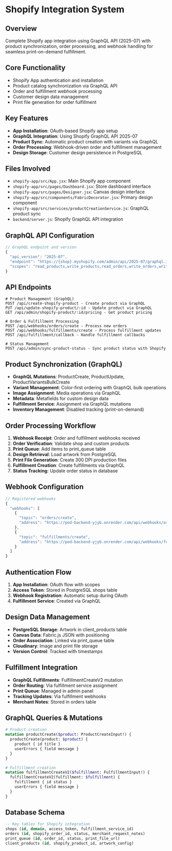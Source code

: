 # Shopify Integration System

## Overview
Complete Shopify app integration using GraphQL API (2025-07) with product synchronization, order processing, and webhook handling for seamless print-on-demand fulfillment.

## Core Functionality
- Shopify App authentication and installation
- Product catalog synchronization via GraphQL API
- Order and fulfillment webhook processing
- Customer design data management
- Print file generation for order fulfillment

## Key Features
- **App Installation**: OAuth-based Shopify app setup
- **GraphQL Integration**: Using Shopify GraphQL API 2025-07
- **Product Sync**: Automatic product creation with variants via GraphQL
- **Order Processing**: Webhook-driven order and fulfillment management
- **Design Storage**: Customer design persistence in PostgreSQL

## Files Involved
- `shopify-app/src/App.jsx`: Main Shopify app component
- `shopify-app/src/pages/Dashboard.jsx`: Store dashboard interface  
- `shopify-app/src/pages/Designer.jsx`: Canvas design interface
- `shopify-app/src/components/FabricDecorator.jsx`: Primary design component
- `shopify-app/src/services/productCreationService.js`: GraphQL product sync
- `backend/server.js`: Shopify GraphQL API integration

## GraphQL API Configuration
```javascript
// GraphQL endpoint and version
{
  "api_version": "2025-07",
  "endpoint": "https://{shop}.myshopify.com/admin/api/2025-07/graphql.json",
  "scopes": "read_products,write_products,read_orders,write_orders,write_fulfillments"
}
```

## API Endpoints
```
# Product Management (GraphQL)
POST /api/create-shopify-product - Create product via GraphQL
PUT /api/update-shopify-product/:id - Update product via GraphQL
GET /api/admin/shopify-product/:id/pricing - Get product pricing

# Order & Fulfillment Processing
POST /api/webhooks/orders/create - Process new orders
POST /api/webhooks/fulfillments/create - Process fulfillment updates
POST /api/fulfillment/callback - Handle fulfillment callbacks

# Status Management
POST /api/admin/sync-product-status - Sync product status with Shopify
```

## Product Synchronization (GraphQL)
- **GraphQL Mutations**: ProductCreate, ProductUpdate, ProductVariantsBulkCreate
- **Variant Management**: Color-first ordering with GraphQL bulk operations
- **Image Assignment**: Media operations via GraphQL
- **Metadata**: Metafields for custom design data
- **Fulfillment Service**: Assignment via GraphQL mutations
- **Inventory Management**: Disabled tracking (print-on-demand)

## Order Processing Workflow
1. **Webhook Receipt**: Order and fulfillment webhooks received
2. **Order Verification**: Validate shop and custom products
3. **Print Queue**: Add items to print_queue table
4. **Design Retrieval**: Load artwork from PostgreSQL
5. **Print File Generation**: Create 300 DPI production files
6. **Fulfillment Creation**: Create fulfillments via GraphQL
7. **Status Tracking**: Update order status in database

## Webhook Configuration
```javascript
// Registered webhooks
{
  "webhooks": [
    {
      "topic": "orders/create",
      "address": "https://pod-backend-yjyb.onrender.com/api/webhooks/orders/create"
    },
    {
      "topic": "fulfillments/create",
      "address": "https://pod-backend-yjyb.onrender.com/api/webhooks/fulfillments/create"
    }
  ]
}
```

## Authentication Flow
1. **App Installation**: OAuth flow with scopes
2. **Access Token**: Stored in PostgreSQL shops table
3. **Webhook Registration**: Automatic setup during OAuth
4. **Fulfillment Service**: Created via GraphQL

## Design Data Management
- **PostgreSQL Storage**: Artwork in client_products table
- **Canvas Data**: Fabric.js JSON with positioning
- **Order Association**: Linked via print_queue table
- **Cloudinary**: Image and print file storage
- **Version Control**: Tracked with timestamps

## Fulfillment Integration
- **GraphQL Fulfillments**: FulfillmentCreateV2 mutation
- **Order Routing**: Via fulfillment service assignment
- **Print Queue**: Managed in admin panel
- **Tracking Updates**: Via fulfillment webhooks
- **Merchant Notes**: Stored in orders table

## GraphQL Queries & Mutations
```graphql
# Product creation
mutation productCreate($product: ProductCreateInput!) {
  productCreate(product: $product) {
    product { id title }
    userErrors { field message }
  }
}

# Fulfillment creation
mutation fulfillmentCreateV2($fulfillment: FulfillmentInput!) {
  fulfillmentCreateV2(fulfillment: $fulfillment) {
    fulfillment { id status }
    userErrors { field message }
  }
}
```

## Database Schema
```sql
-- Key tables for Shopify integration
shops (id, domain, access_token, fulfillment_service_id)
orders (id, shopify_order_id, status, merchant_request_notes)
print_queue (id, order_id, status, print_file_url)
client_products (id, shopify_product_id, artwork_config)
```